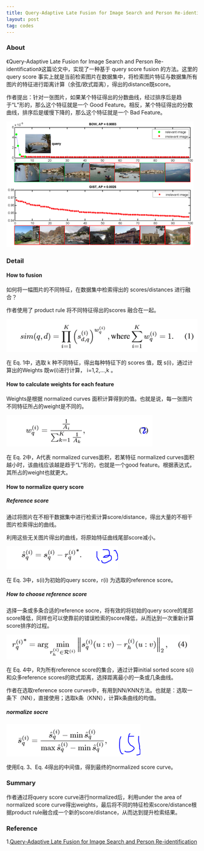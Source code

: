 ```yaml
---
title: Query-Adaptive Late Fusion for Image Search and Person Re-identification -- Read notes
layout: post
tag: codes
---
```


### About

《Query-Adaptive Late Fusion for Image Search and Person Re-identification》这篇论文中，实现了一种基于 query score fusion 的方法。这里的 query score 事实上就是当前检索图片在数据集中，将检索图片特征与数据集所有图片的特征进行距离计算（余弦/欧式距离），得出的distance既score。

作者提出：针对一张图片，如果某个特征得出的分数曲线，经过排序后是趋于“L”形的，那么这个特征就是一个 Good Feature。相反，某个特征得出的分数曲线，排序后是缓慢下降的，那么这个特征就是一个 Bad Feature。

<img src="/images/query_adaptive_fusion_1.PNG" alt="">

### Detail

#### How to fusion

如何将一幅图片的不同特征，在数据集中检索得出的 scores/distances 进行融合？

作者使用了 product rule 将不同特征得出的scores 融合在一起。

<img src="/images/query_adaptive_fusion_2.PNG" alt="">

在 Eq. 1中，选取 k 种不同特征，得出每种特征下的 scores 值，既 s(i)，通过计算出的Weights 既w(i)进行计算， i=1,2,...,k 。

#### How to calculate weights for each feature

Weights是根据 normalized curves 面积计算得到的值。也就是说，每一张图片不同特征所占的weight是不同的。

<img src="/images/query_adaptive_fusion_3.PNG" alt="">

在 Eq. 2中，A代表 normalized curves面积，若某特征 normalized curves面积越小时，该曲线应该越是趋于“L”形的，也就是一个good feature。根据表达式，其所占的weight也就更大。

#### How to normalize query score

##### Reference score

通过将图片在不相干数据集中进行检索计算score/distance，得出大量的不相干图片检索得出的曲线。

利用这些无关图片得出的曲线，将原始特征曲线尾部score减小。

<img src="/images/query_adaptive_fusion_4.PNG" alt="">

在 Eq. 3中，s(i)为初始的query score，r(i) 为选取的reference score。

##### How to choose reference score

选择一条或多条合适的reference socre，将有效的将初始的query score的尾部score降低，同样也可以使靠前的错误检索的score降低，从而达到一次重新计算score排序的过程。

<img src="/images/query_adaptive_fusion_5.PNG" alt="">

在 Eq. 4中，R为所有reference score的集合，通过计算initial sorted score s(i)和众多reference scores的欧式距离，选择距离最小的一条或几条曲线。

作者在选取reference score curves中，有用到NN/KNN方法。也就是：选取一条下（NN），直接使用；选取k条（KNN），计算k条曲线的均值。

##### normalize socre

<img src="/images/query_adaptive_fusion_6.PNG" alt="">

使用Eq. 3、Eq. 4得出的中间值，得到最终的normalized score curve。

### Summary

作者通过将query score curve进行normalized后，利用under the area of normalized score curve得出weights，最后将不同的特征检索score/distance根据product rule融合成一个新的score/distance，从而达到提升检索结果。

### Reference

1.[Query-Adaptive Late Fusion for Image Search and Person Re-identification](http://www.liangzheng.com.cn/Project/project_fusion.html)